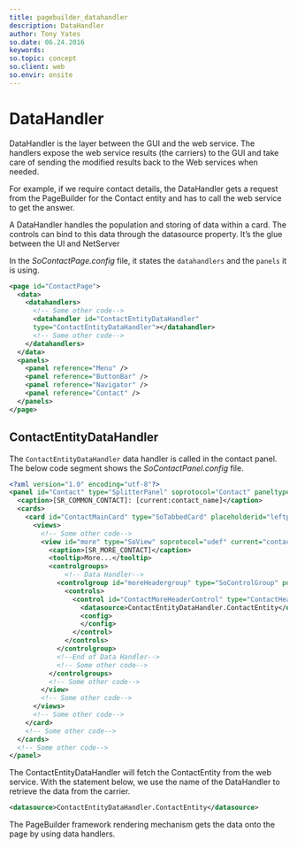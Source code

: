 ```yaml
---
title: pagebuilder_datahandler
description: DataHandler
author: Tony Yates
so.date: 06.24.2016
keywords:
so.topic: concept
so.client: web
so.envir: onsite
---
```


# DataHandler

DataHandler is the layer between the GUI and the web service. The handlers expose the web service results (the carriers) to the GUI and take care of sending the modified results back to the Web services when needed.

For example, if we require contact details, the DataHandler gets a request from the PageBuilder for the Contact entity and has to call the web service to get the answer.

A DataHandler handles the population and storing of data within a card. The controls can bind to this data through the datasource property. It’s the glue between the UI and NetServer

In the *SoContactPage.config* file, it states the `datahandlers` and the `panels` it is using.

```XML
<page id="ContactPage">
  <data>
    <datahandlers>
      <!-- Some other code-->
      <datahandler id="ContactEntityDataHandler"
      type="ContactEntityDataHandler"></datahandler>
      <!-- Some other code-->
    </datahandlers>
  </data>
  <panels>
    <panel reference="Menu" />
    <panel reference="ButtonBar" />
    <panel reference="Navigator" />
    <panel reference="Contact" />
  </panels>
</page>
```

## ContactEntityDataHandler

The `ContactEntityDataHandler` data handler is called in the contact panel. The below code segment shows the *SoContactPanel.config* file.

```XML
<?xml version="1.0" encoding="utf-8"?>
<panel id="Contact" type="SplitterPanel" soprotocol="Contact" paneltype="Main" placeholderid="MainPlaceHolder">
  <caption>[SR_COMMON_CONTACT]: [current:contact_name]</caption>
  <cards>
    <card id="ContactMainCard" type="SoTabbedCard" placeholderid="leftpanel" cardtype="MainCard">
      <views>
        <!-- Some other code-->       
        <view id="more" type="SoView" soprotocol="udef" current="contact">
          <caption>[SR_MORE_CONTACT]</caption>
          <tooltip>More...</tooltip>
          <controlgroups>
              <!-- Data Handler-->
            <controlgroup id="moreHeadergroup" type="SoControlGroup" position="absolute" top="5px" left="5px" right="20px">
              <controls>
                <control id="ContactMoreHeaderControl" type="ContactHeader">
                  <datasource>ContactEntityDataHandler.ContactEntity</datasource>
                  <config>
                  </config>
                </control>
              </controls>
            </controlgroup>
            <!--End of Data Handler-->
            <!-- Some other code-->
          </controlgroups>
          <!-- Some other code-->
        </view>
        <!-- Some other code-->
      </views>
      <!-- Some other code-->
    </card>
    <!-- Some other code-->
  </cards>
  <!-- Some other code-->
</panel>
```

The ContactEntityDataHandler will fetch the ContactEntity from the web service. With the statement below, we use the name of the DataHandler to retrieve the data from the carrier.

```XML
<datasource>ContactEntityDataHandler.ContactEntity</datasource>
```

The PageBuilder framework rendering mechanism gets the data onto the page by using data handlers.
